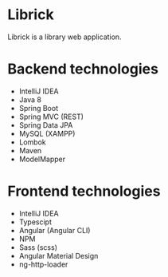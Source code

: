 # Librick
Librick is a library web application.

# Backend technologies
- IntelliJ IDEA
- Java 8
- Spring Boot
- Spring MVC (REST)
- Spring Data JPA
- MySQL (XAMPP)
- Lombok
- Maven
- ModelMapper

# Frontend technologies
- IntelliJ IDEA
- Typescipt
- Angular (Angular CLI)
- NPM
- Sass (scss)
- Angular Material Design
- ng-http-loader
